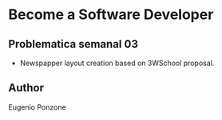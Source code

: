 # Become a Software Developer

## Problematica semanal 03
- Newspapper layout creation based on 3WSchool proposal.

## Author
Eugenio Ponzone